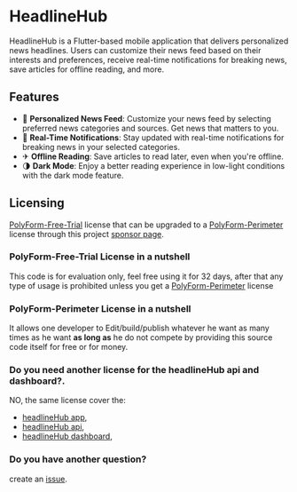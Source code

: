 # HeadlineHub

HeadlineHub is a Flutter-based mobile application that delivers personalized news headlines. Users can customize their news feed based on their interests and preferences, receive real-time notifications for breaking news, save articles for offline reading, and more.

## Features

- 📰 **Personalized News Feed**: Customize your news feed by selecting preferred news categories and sources. Get news that matters to you.
- 🔔 **Real-Time Notifications**: Stay updated with real-time notifications for breaking news in your selected categories.
- ✈ **Offline Reading**: Save articles to read later, even when you're offline.
- 🌗 **Dark Mode**: Enjoy a better reading experience in low-light conditions with the dark mode feature.

## Licensing

[PolyForm-Free-Trial](https://polyformproject.org/licenses/free-trial/1.0.0/) license that can be upgraded to a [PolyForm-Perimeter](https://polyformproject.org/licenses/perimeter/1.0.1/) license through this project [sponsor page](https://github.com/sponsors/headlinehub).

### PolyForm-Free-Trial License in a nutshell

This code is for evaluation only, feel free using it for 32 days, after that any type of usage is prohibited unless you get a [PolyForm-Perimeter](https://polyformproject.org/licenses/perimeter/1.0.1/) license

### PolyForm-Perimeter License in a nutshell

It allows one developer to Edit/build/publish whatever he want as many times as he want
**as long as** he do not compete by providing this source code itself for free or for money. 

### Do you need another license for the headlineHub api and dashboard?.

NO, the same license cover the:
- [headlineHub app](https://github.com/headlinehub/app), 
- [headlineHub api](https://github.com/headlinehub/api), 
- [headlineHub dashboard](https://github.com/headlinehub/dashboard),

### Do you have another question?

create an [issue](https://github.com/headlinehub/app/issues).
